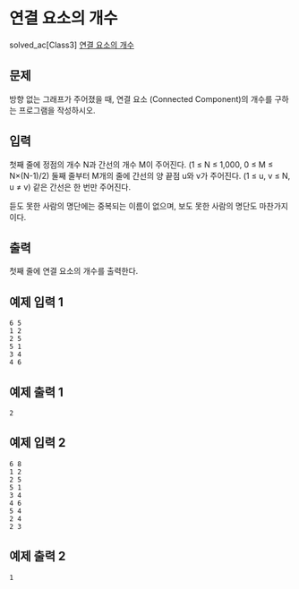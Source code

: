 # 연결 요소의 개수

solved_ac[Class3] [연결 요소의 개수](https://www.acmicpc.net/problem/11724)

## 문제

방향 없는 그래프가 주어졌을 때, 연결 요소 (Connected Component)의 개수를 구하는 프로그램을 작성하시오.

## 입력
첫째 줄에 정점의 개수 N과 간선의 개수 M이 주어진다. (1 ≤ N ≤ 1,000, 0 ≤ M ≤ N×(N-1)/2) 둘째 줄부터 M개의 줄에 간선의 양 끝점 u와 v가 주어진다. (1 ≤ u, v ≤ N, u ≠ v) 같은 간선은 한 번만 주어진다.

듣도 못한 사람의 명단에는 중복되는 이름이 없으며, 보도 못한 사람의 명단도 마찬가지이다.
## 출력
첫째 줄에 연결 요소의 개수를 출력한다.
## 예제 입력 1 

```
6 5
1 2
2 5
5 1
3 4
4 6
```

## 예제 출력 1 

```
2
```

## 예제 입력 2

```
6 8
1 2
2 5
5 1
3 4
4 6
5 4
2 4
2 3
```

## 예제 출력 2

```
1
```